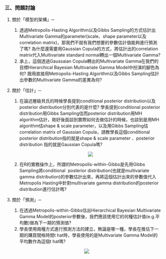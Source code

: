 ### 三、問題討論

1. 關於「模型的架構」─<br/>
   1. 透過Metropolis-Hasting Algorithm以及Gibbs Sampling的方式估計出Multivariate Gamma的parameter(scale、shape parameter以及correlation matrix)，那我們不就有我們想要的參數估計值能夠進行預測了嗎? 為什麼還需要用Gaussian Copula的方式，將估計出的correlation matrix代入Multivariate standard normal轉出一個Multivariate Gamma? 
   2. 承上，這個透過Gaussaian Copula轉出的Multivariate Gamma在我們的目標Hierarchical Bayesian Multivariate Gamma Model中扮演的腳色為何? 跟用直接用Metropolis-Hasting Algorithm以及Gibbs Sampling估計出參數的Multivariate Gamma的差異為何?
   

2. 關於「估計」─<br/>
   1. 在論述層級貝氏的時候學長提到conditional posterior distribution以及posterior distribution分別代表的是什麼? 學長提到conditional posterior distribution用Gibbs Sampling估而posterior distribution用MH algorithm估計，剛好後面談到實際如何去做估計的時候，也談到是用MH algorithm估shape & scale parameter，以及用Gibbs Sampling估correlation matrix of Gaussian Copula，請教學長這個conditional posterior distribution指的就是shape & scale parameter 、posterior distribution 指的就是Gaussian Copula嗎?
      <p align="center">
         <img src="https://drive.google.com/uc?export=view&id=10aNBlKbC_4BD4cseGxVyB7mHyJlkMJcv"></p>
   2. 在R的實務操作上，所謂的Metropolis-within-Gibbs是先用Gibbs Sampling將conditional  posterior distribution(也就是multivariate gamma distribution)的參數估計出來，再將這個估計出來的參數值代入Metropolis Hasting中針對multivariate gamma distribution的posterior distribution進行估計嗎?

3. 關於「預測」─<br/>
   1. 在透過Metropolis-within-Gibbs估出Hierarchical Bayesian Multivariate Gamma Model的posterior參數後，我們應該使用它的何種估計值(e.g.平均數)做為下一期的預測值?
   2. 學長使用兩種方式進行預測方法的建立，無論是哪一種，學長在推估下一期的購買間格時間t hat時，學長使用的是Multivariate Gamma Model的平均數作為這個t hat嗎?
   <p align="center">
      <img src="https://drive.google.com/uc?export=view&id=1yGiJ8wn3vUW_mIHKt_-7TaTF5dTFro3O"></p>
